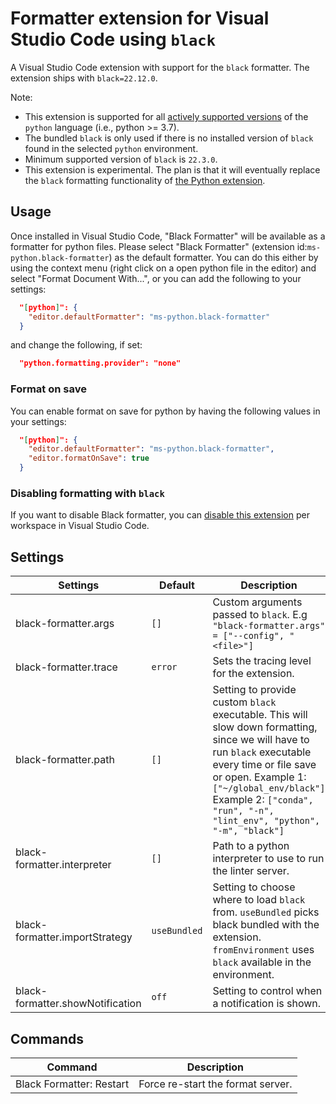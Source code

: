 # Formatter extension for Visual Studio Code using `black`

A Visual Studio Code extension with support for the `black` formatter. The extension ships with `black=22.12.0`.

Note:

-   This extension is supported for all [actively supported versions](https://devguide.python.org/#status-of-python-branches) of the `python` language (i.e., python >= 3.7).
-   The bundled `black` is only used if there is no installed version of `black` found in the selected `python` environment.
-   Minimum supported version of `black` is `22.3.0`.
-   This extension is experimental. The plan is that it will eventually replace the `black` formatting functionality of [the Python extension](https://marketplace.visualstudio.com/items?itemName=ms-python.python).

## Usage

Once installed in Visual Studio Code, "Black Formatter" will be available as a formatter for python files. Please select "Black Formatter" (extension id:`ms-python.black-formatter`) as the default formatter. You can do this either by using the context menu (right click on a open python file in the editor) and select "Format Document With...", or you can add the following to your settings:

```json
  "[python]": {
    "editor.defaultFormatter": "ms-python.black-formatter"
  }
```

and change the following, if set:

```json
  "python.formatting.provider": "none"
```

### Format on save

You can enable format on save for python by having the following values in your settings:

```json
  "[python]": {
    "editor.defaultFormatter": "ms-python.black-formatter",
    "editor.formatOnSave": true
  }
```

### Disabling formatting with `black`

If you want to disable Black formatter, you can [disable this extension](https://code.visualstudio.com/docs/editor/extension-marketplace#_disable-an-extension) per workspace in Visual Studio Code.

## Settings

| Settings                         | Default      | Description                                                                                                                                                                                                                                                              |
| -------------------------------- | ------------ | ------------------------------------------------------------------------------------------------------------------------------------------------------------------------------------------------------------------------------------------------------------------------ |
| black-formatter.args             | `[]`         | Custom arguments passed to `black`. E.g `"black-formatter.args" = ["--config", "<file>"]`                                                                                                                                                                                |
| black-formatter.trace            | `error`      | Sets the tracing level for the extension.                                                                                                                                                                                                                                |
| black-formatter.path             | `[]`         | Setting to provide custom `black` executable. This will slow down formatting, since we will have to run `black` executable every time or file save or open. Example 1: `["~/global_env/black"]` Example 2: `["conda", "run", "-n", "lint_env", "python", "-m", "black"]` |
| black-formatter.interpreter      | `[]`         | Path to a python interpreter to use to run the linter server.                                                                                                                                                                                                            |
| black-formatter.importStrategy   | `useBundled` | Setting to choose where to load `black` from. `useBundled` picks black bundled with the extension. `fromEnvironment` uses `black` available in the environment.                                                                                                          |
| black-formatter.showNotification | `off`        | Setting to control when a notification is shown.                                                                                                                                                                                                                         |

## Commands

| Command                  | Description                       |
| ------------------------ | --------------------------------- |
| Black Formatter: Restart | Force re-start the format server. |
